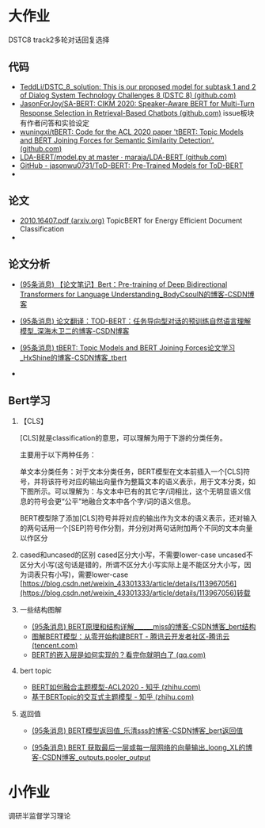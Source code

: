 # 大作业

DSTC8 track2多轮对话回复选择

## 代码

- [TeddLi/DSTC_8_solution: This is our proposed model for subtask 1 and 2 of Dialog System Technology Challenges 8 (DSTC 8) (github.com)](https://github.com/TeddLi/DSTC_8_solution)
- [JasonForJoy/SA-BERT: CIKM 2020: Speaker-Aware BERT for Multi-Turn Response Selection in Retrieval-Based Chatbots (github.com)](https://github.com/JasonForJoy/SA-BERT) issue板块有作者问答和实验设定
- [wuningxi/tBERT: Code for the ACL 2020 paper 'tBERT: Topic Models and BERT Joining Forces for Semantic Similarity Detection'. (github.com)](https://github.com/wuningxi/tBERT)
- [LDA-BERT/model.py at master · maraja/LDA-BERT (github.com)](https://github.com/maraja/LDA-BERT/blob/master/model.py)
- [GitHub - jasonwu0731/ToD-BERT: Pre-Trained Models for ToD-BERT](https://github.com/jasonwu0731/ToD-BERT)
- 

## 论文

- [2010.16407.pdf (arxiv.org)](https://arxiv.org/pdf/2010.16407.pdf) TopicBERT for Energy Efficient Document Classification
- 

## 论文分析

- [(95条消息) 【论文笔记】Bert：Pre-training of Deep Bidirectional Transformers for Language Understanding_BodyCsoulN的博客-CSDN博客](https://blog.csdn.net/BodyCsoulN/article/details/121203376)
- [(95条消息) 论文翻译：TOD-BERT：任务导向型对话的预训练自然语言理解模型_深海木卫二的博客-CSDN博客](https://blog.csdn.net/weixin_42208219/article/details/113394325)

- [(95条消息) tBERT: Topic Models and BERT Joining Forces论文学习_HxShine的博客-CSDN博客_tbert](https://blog.csdn.net/qq_16949707/article/details/118418711)
- 

## Bert学习

1. 【CLS】

   [CLS]就是classification的意思，可以理解为用于下游的分类任务。

   主要用于以下两种任务：

   单文本分类任务：对于文本分类任务，BERT模型在文本前插入一个[CLS]符号，并将该符号对应的输出向量作为整篇文本的语义表示，用于文本分类，如下图所示。可以理解为：与文本中已有的其它字/词相比，这个无明显语义信息的符号会更“公平”地融合文本中各个字/词的语义信息。

   BERT模型除了添加[CLS]符号并将对应的输出作为文本的语义表示，还对输入的两句话用一个[SEP]符号作分割，并分别对两句话附加两个不同的文本向量以作区分

2. cased和uncased的区别
   cased区分大小写，不需要lower-case
   uncased不区分大小写(这句话是错的，所谓不区分大小写实际上是不能区分大小写，因为词表只有小写)，需要lower-case
   [https://blog.csdn.net/weixin_43301333/article/details/113967056](https://blog.csdn.net/weixin_43301333/article/details/113967056)转载
3. 一些结构图解
   - [(95条消息) BERT原理和结构详解______miss的博客-CSDN博客_bert结构](https://blog.csdn.net/u011412768/article/details/108015783)
   - [图解BERT模型：从零开始构建BERT - 腾讯云开发者社区-腾讯云 (tencent.com)](https://cloud.tencent.com/developer/article/1389555)
   - [BERT的嵌入层是如何实现的？看完你就明白了 (qq.com)](https://mp.weixin.qq.com/s/DfIAuo775_sHGYi5z9IZyw)
4. bert topic
   - [BERT如何融合主题模型-ACL2020 - 知乎 (zhihu.com)](https://zhuanlan.zhihu.com/p/332248038)
   - [基于BERTopic的交互式主题模型 - 知乎 (zhihu.com)](https://zhuanlan.zhihu.com/p/349781103)

5. 返回值

   - [(95条消息) BERT模型返回值_乐清sss的博客-CSDN博客_bert返回值](https://blog.csdn.net/sunyueqinghit/article/details/105157609)

   - [(95条消息) BERT 获取最后一层或每一层网络的向量输出_loong_XL的博客-CSDN博客_outputs.pooler_output](https://blog.csdn.net/weixin_42357472/article/details/120880899)

     

# 小作业

调研半监督学习理论

